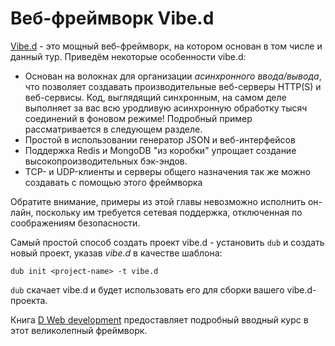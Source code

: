 # Веб-фреймворк Vibe.d

[Vibe.d](http://vibed.org) - это мощный веб-фреймворк,
на котором основан в том числе и данный тур.
Приведём некоторые особенности vibe.d:

* Основан на волокнах для организации *асинхронного ввода/вывода*,
  что позволяет создавать производительные веб-серверы
  HTTP(S) и веб-сервисы. Код, выглядящий синхронным,
  на самом деле выполняет за вас всю уродливую асинхронную
  обработку тысяч соединений в фоновом режиме!
  Подробный пример рассматривается в следующем
  разделе.
* Простой в использовании генератор JSON и веб-интерфейсов
* Поддержка Redis и MongoDB "из коробки" упрощает
  создание высокопроизводительных бэк-эндов.
* TCP- и UDP-клиенты и серверы общего назначения
  так же можно создавать с помощью этого фреймворка

Обратите внимание, примеры из этой главы
невозможно исполнить он-лайн, поскольку
им требуется сетевая поддержка, отключенная
по соображениям безопасности.

Самый простой способ создать проект vibe.d - установить
`dub` и создать новый проект, указав *vibe.d* в
качестве шаблона:

    dub init <project-name> -t vibe.d

`dub` скачает vibe.d и будет использовать его
для сборки вашего vibe.d-проекта.

Книга [D Web development](https://www.packtpub.com/web-development/d-web-development)
предоставляет подробный вводный курс в этот
великолепный фреймворк.

